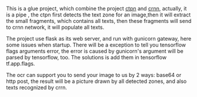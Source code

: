 This is a glue project, which combine the project [ctpn](https://github.com/piginzoo/text-detection-ctpn) and [crnn](https://github.com/piginzoo/CRNN_Tensorflow), actually, it is a pipe , the ctpn first detects the text zone for an image,then it will extract the small fragments, which contains all texts, then these fragments will send to crnn network, it will populate all texts.

The project use flask as its web server, and run with gunicorn gateway, here some issues when startup. There will be a exception to tell you tensorflow flags arguments error, the error is caused by gunicorn's argument will be parsed by tensorflow, too. The solutions is add them in tensorflow tf.app.flags.

The ocr can support you to send your image to us by 2 ways: base64 or http post, the result will be a picture drawn by all detected zones, and also texts recognized by crrn.

    